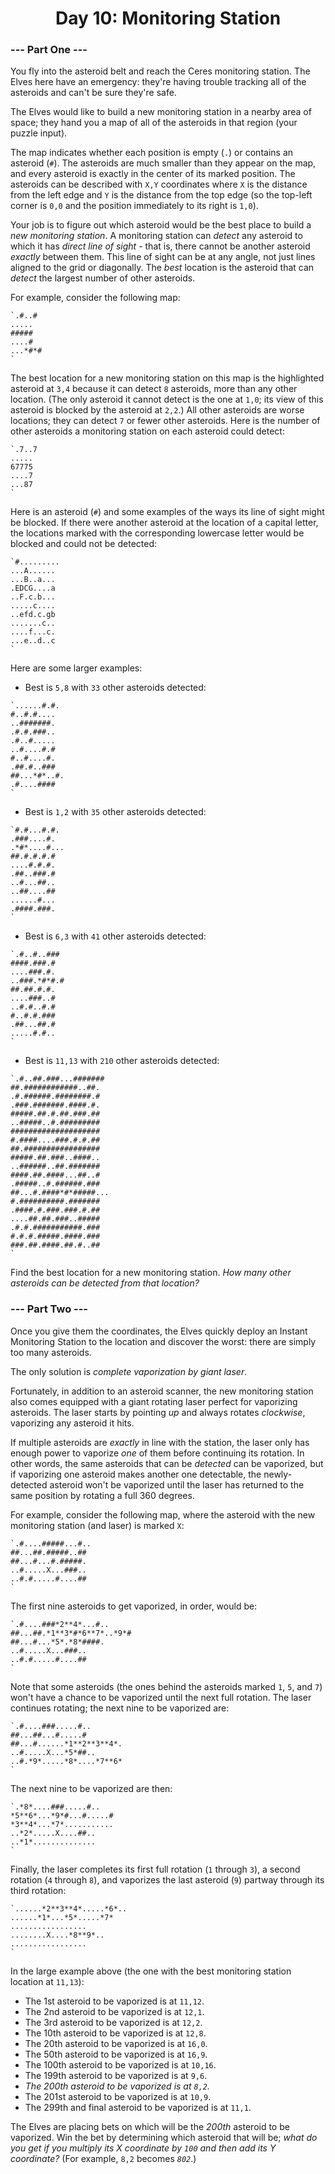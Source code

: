 <div align="center"><h1> Day 10: Monitoring Station </h1></div>

<h3> --- Part One --- </h3>

You fly into the asteroid belt and reach the Ceres monitoring station.  The Elves here have an emergency: they're having trouble tracking all of the asteroids and can't be sure they're safe.

The Elves would like to build a new monitoring station in a nearby area of space; they hand you a map of all of the asteroids in that region (your puzzle input).

The map indicates whether each position is empty (`.`) or contains an asteroid (`#`).  The asteroids are much smaller than they appear on the map, and every asteroid is exactly in the center of its marked position.  The asteroids can be described with `X,Y` coordinates where `X` is the distance from the left edge and `Y` is the distance from the top edge (so the top-left corner is `0,0` and the position immediately to its right is `1,0`).

Your job is to figure out which asteroid would be the best place to build a *new monitoring station*. A monitoring station can *detect* any asteroid to which it has *direct line of sight* - that is, there cannot be another asteroid *exactly* between them. This line of sight can be at any angle, not just lines aligned to the grid or diagonally. The *best* location is the asteroid that can *detect* the largest number of other asteroids.

For example, consider the following map:

```
`.#..#
.....
#####
....#
...*#*#
`
```

The best location for a new monitoring station on this map is the highlighted asteroid at `3,4` because it can detect `8` asteroids, more than any other location. (The only asteroid it cannot detect is the one at `1,0`; its view of this asteroid is blocked by the asteroid at `2,2`.) All other asteroids are worse locations; they can detect `7` or fewer other asteroids. Here is the number of other asteroids a monitoring station on each asteroid could detect:

```
`.7..7
.....
67775
....7
...87
`
```

Here is an asteroid (`#`) and some examples of the ways its line of sight might be blocked. If there were another asteroid at the location of a capital letter, the locations marked with the corresponding lowercase letter would be blocked and could not be detected:

```
`#.........
...A......
...B..a...
.EDCG....a
..F.c.b...
.....c....
..efd.c.gb
.......c..
....f...c.
...e..d..c
`
```

Here are some larger examples:


 - Best is `5,8` with `33` other asteroids detected:

```
`......#.#.
#..#.#....
..#######.
.#.#.###..
.#..#.....
..#....#.#
#..#....#.
.##.#..###
##...*#*..#.
.#....####
`
```

 - Best is `1,2` with `35` other asteroids detected:

```
`#.#...#.#.
.###....#.
.*#*....#...
##.#.#.#.#
....#.#.#.
.##..###.#
..#...##..
..##....##
......#...
.####.###.
`
```

 - Best is `6,3` with `41` other asteroids detected:

```
`.#..#..###
####.###.#
....###.#.
..###.*#*#.#
##.##.#.#.
....###..#
..#.#..#.#
#..#.#.###
.##...##.#
.....#.#..
`
```

 - Best is `11,13` with `210` other asteroids detected:

```
`.#..##.###...#######
##.############..##.
.#.######.########.#
.###.#######.####.#.
#####.##.#.##.###.##
..#####..#.#########
####################
#.####....###.#.#.##
##.#################
#####.##.###..####..
..######..##.#######
####.##.####...##..#
.#####..#.######.###
##...#.####*#*#####...
#.##########.#######
.####.#.###.###.#.##
....##.##.###..#####
.#.#.###########.###
#.#.#.#####.####.###
###.##.####.##.#..##
`
```


Find the best location for a new monitoring station.  *How many other asteroids can be detected from that location?*

<h3> --- Part Two --- </h3>

Once you give them the coordinates, the Elves quickly deploy an Instant Monitoring Station to the location and discover the worst: there are simply too many asteroids.

The only solution is *complete vaporization by giant laser*.

Fortunately, in addition to an asteroid scanner, the new monitoring station also comes equipped with a giant rotating laser perfect for vaporizing asteroids. The laser starts by pointing *up* and always rotates *clockwise*, vaporizing any asteroid it hits.

If multiple asteroids are *exactly* in line with the station, the laser only has enough power to vaporize *one* of them before continuing its rotation. In other words, the same asteroids that can be *detected* can be vaporized, but if vaporizing one asteroid makes another one detectable, the newly-detected asteroid won't be vaporized until the laser has returned to the same position by rotating a full 360 degrees.

For example, consider the following map, where the asteroid with the new monitoring station (and laser) is marked `X`:

```
`.#....#####...#..
##...##.#####..##
##...#...#.#####.
..#.....X...###..
..#.#.....#....##
`
```

The first nine asteroids to get vaporized, in order, would be:

```
`.#....###*2**4*...#..
##...##.*1**3*#*6**7*..*9*#
##...#...*5*.*8*####.
..#.....X...###..
..#.#.....#....##
`
```

Note that some asteroids (the ones behind the asteroids marked `1`, `5`, and `7`) won't have a chance to be vaporized until the next full rotation.  The laser continues rotating; the next nine to be vaporized are:

```
`.#....###.....#..
##...##...#.....#
##...#......*1**2**3**4*.
..#.....X...*5*##..
..#.*9*.....*8*....*7**6*
`
```

The next nine to be vaporized are then:

```
`.*8*....###.....#..
*5**6*...*9*#...#.....#
*3**4*...*7*...........
..*2*.....X....##..
..*1*..............
`
```

Finally, the laser completes its first full rotation (`1` through `3`), a second rotation (`4` through `8`), and vaporizes the last asteroid (`9`) partway through its third rotation:

```
`......*2**3**4*.....*6*..
......*1*...*5*.....*7*
.................
........X....*8**9*..
.................
`
```

In the large example above (the one with the best monitoring station location at `11,13`):


 - The 1st asteroid to be vaporized is at `11,12`.
 - The 2nd asteroid to be vaporized is at `12,1`.
 - The 3rd asteroid to be vaporized is at `12,2`.
 - The 10th asteroid to be vaporized is at `12,8`.
 - The 20th asteroid to be vaporized is at `16,0`.
 - The 50th asteroid to be vaporized is at `16,9`.
 - The 100th asteroid to be vaporized is at `10,16`.
 - The 199th asteroid to be vaporized is at `9,6`.
 - *The 200th asteroid to be vaporized is at `8,2`.*
 - The 201st asteroid to be vaporized is at `10,9`.
 - The 299th and final asteroid to be vaporized is at `11,1`.

The Elves are placing bets on which will be the *200th* asteroid to be vaporized.  Win the bet by determining which asteroid that will be; *what do you get if you multiply its X coordinate by `100` and then add its Y coordinate?* (For example, `8,2` becomes *`802`*.)